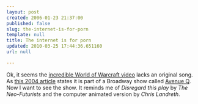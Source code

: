 ```yaml
---
layout: post
created: 2006-01-23 21:37:00
published: false
slug: the-internet-is-for-porn
template: null
title: The internet is for porn
updated: 2010-03-25 17:44:36.651160
url: null

---
```


Ok, it seems the [incredible  World of Warcraft video][1] lacks an original song. As [this 2004 article][2] states it is part of a Broadway show called [Avenue Q][3].
Now I want to see the show. It reminds me of _Disregard this play_ by _The Neo-Futurists_ and the computer animated version by _Chris Landreth_.

[1]: http://video.google.com/videoplay?docid=-4446981554735098778
[2]: http://mikezornek.com/archives/2004/09/20/grab_your_dick_and_double_click.php
[3]: http://www.avenueq.com/


